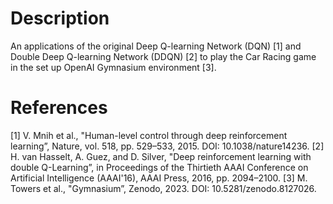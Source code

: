 # Description
An applications of the original Deep Q-learning Network (DQN) [1] and Double Deep Q-learning Network (DDQN) [2] to play the Car Racing game in the set up OpenAI Gymnasium environment [3].
# References
[1] V. Mnih et al., "Human-level control through deep reinforcement learning”, Nature, vol. 518, pp. 529–533, 2015. DOI: 10.1038/nature14236.
[2] H. van Hasselt, A. Guez, and D. Silver, "Deep reinforcement learning with double Q-Learning”, in Proceedings of the Thirtieth AAAI Conference on Artificial Intelligence (AAAI'16), AAAI Press, 2016, pp. 2094–2100.
[3] M. Towers et al., "Gymnasium”, Zenodo, 2023. DOI: 10.5281/zenodo.8127026.
